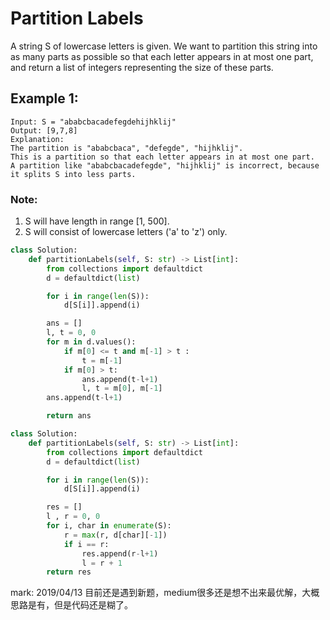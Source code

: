 # Partition Labels

A string S of lowercase letters is given. We want to partition this string into as many parts as possible so that each letter appears in at most one part, and return a list of integers representing the size of these parts.

## Example 1:
```
Input: S = "ababcbacadefegdehijhklij"
Output: [9,7,8]
Explanation:
The partition is "ababcbaca", "defegde", "hijhklij".
This is a partition so that each letter appears in at most one part.
A partition like "ababcbacadefegde", "hijhklij" is incorrect, because it splits S into less parts.
```

### Note:

1. S will have length in range [1, 500].
2. S will consist of lowercase letters ('a' to 'z') only.

```python
class Solution:
    def partitionLabels(self, S: str) -> List[int]:
        from collections import defaultdict
        d = defaultdict(list)

        for i in range(len(S)):
            d[S[i]].append(i)

        ans = []
        l, t = 0, 0
        for m in d.values():
            if m[0] <= t and m[-1] > t :
                t = m[-1]
            if m[0] > t:
                ans.append(t-l+1)
                l, t = m[0], m[-1]
        ans.append(t-l+1)

        return ans
```

```python
class Solution:
    def partitionLabels(self, S: str) -> List[int]:
        from collections import defaultdict
        d = defaultdict(list)

        for i in range(len(S)):
            d[S[i]].append(i)

        res = []
        l , r = 0, 0
        for i, char in enumerate(S):
            r = max(r, d[char][-1])
            if i == r:
                res.append(r-l+1)
                l = r + 1
        return res
```

mark: 2019/04/13 目前还是遇到新题，medium很多还是想不出来最优解，大概思路是有，但是代码还是糊了。
